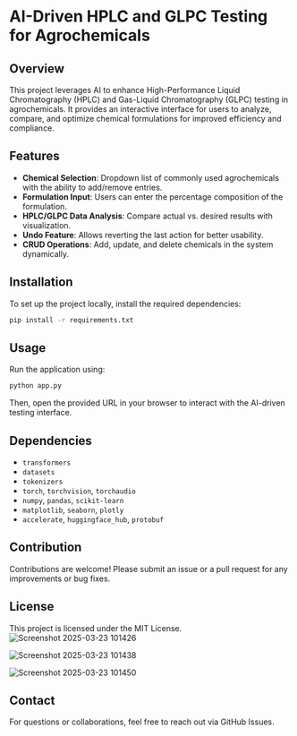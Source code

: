 # AI-Driven HPLC and GLPC Testing for Agrochemicals

## Overview
This project leverages AI to enhance High-Performance Liquid Chromatography (HPLC) and Gas-Liquid Chromatography (GLPC) testing in agrochemicals. It provides an interactive interface for users to analyze, compare, and optimize chemical formulations for improved efficiency and compliance.

## Features
- **Chemical Selection**: Dropdown list of commonly used agrochemicals with the ability to add/remove entries.
- **Formulation Input**: Users can enter the percentage composition of the formulation.
- **HPLC/GLPC Data Analysis**: Compare actual vs. desired results with visualization.
- **Undo Feature**: Allows reverting the last action for better usability.
- **CRUD Operations**: Add, update, and delete chemicals in the system dynamically.

## Installation
To set up the project locally, install the required dependencies:

```bash
pip install -r requirements.txt
```

## Usage
Run the application using:

```bash
python app.py
```

Then, open the provided URL in your browser to interact with the AI-driven testing interface.

## Dependencies
- `transformers`
- `datasets`
- `tokenizers`
- `torch`, `torchvision`, `torchaudio`
- `numpy`, `pandas`, `scikit-learn`
- `matplotlib`, `seaborn`, `plotly`
- `accelerate`, `huggingface_hub`, `protobuf`

## Contribution
Contributions are welcome! Please submit an issue or a pull request for any improvements or bug fixes.

## License
This project is licensed under the MIT License.
![Screenshot 2025-03-23 101426](https://github.com/user-attachments/assets/36f52319-f666-432c-8aeb-3f046ece9607)

![Screenshot 2025-03-23 101438](https://github.com/user-attachments/assets/6b870886-ad23-4652-848d-9770bfeb4580)


![Screenshot 2025-03-23 101450](https://github.com/user-attachments/assets/0980f66d-2251-4063-8331-c9c518496df1)



## Contact
For questions or collaborations, feel free to reach out via GitHub Issues.

